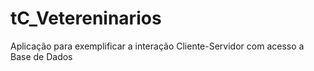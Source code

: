 # tC_Vetereninarios
Aplicação para exemplificar a interação Cliente-Servidor com acesso a Base de Dados
